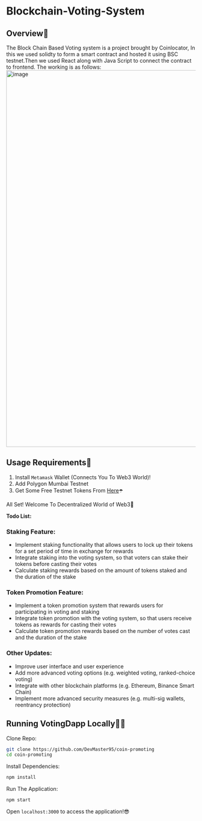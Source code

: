 # Blockchain-Voting-System

## Overview💜

The Block Chain Based Voting system is a project brought by Coinlocator, In this we used solidty to form a smart contract
and hosted it using BSC testnet.Then we used React along with Java Script to connect the contract to frontend.
The working is as follows:
<img width="1000" alt="image" src="https://github.com/SamarthGhante/Blockchain-Voting-System/assets/144468120/c7f191e1-5103-4afc-8425-3b4a6d7d1508">

## Usage Requirements🤖

1. Install `Metamask` Wallet (Connects You To Web3 World)!
2. Add Polygon Mumbai Testnet </strong>
3. Get Some Free Testnet Tokens From <a href="https://mumbaifaucet.com/">Here</a></strong>☂️
<p>All Set! Welcome To Decentralized World of Web3🤩</p>

**Todo List:**

### Staking Feature:

- Implement staking functionality that allows users to lock up their tokens for a set period of time in exchange for rewards
- Integrate staking into the voting system, so that voters can stake their tokens before casting their votes
- Calculate staking rewards based on the amount of tokens staked and the duration of the stake

### Token Promotion Feature:

- Implement a token promotion system that rewards users for participating in voting and staking
- Integrate token promotion with the voting system, so that users receive tokens as rewards for casting their votes
- Calculate token promotion rewards based on the number of votes cast and the duration of the stake

### Other Updates:

- Improve user interface and user experience
- Add more advanced voting options (e.g. weighted voting, ranked-choice voting)
- Integrate with other blockchain platforms (e.g. Ethereum, Binance Smart Chain)
- Implement more advanced security measures (e.g. multi-sig wallets, reentrancy protection)

## Running VotingDapp Locally👨‍💻

Clone Repo:

```sh
git clone https://github.com/DevMaster95/coin-promoting
cd coin-promoting
```

Install Dependencies:

```sh
npm install
```

Run The Application:

```sh
npm start
```

Open `localhost:3000` to access the application!😎


